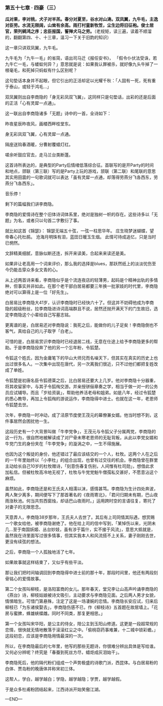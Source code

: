 ### 第五十七章 · 四豪（三）

**瓜对果，李对桃，犬子对羊羔。春分对夏至，谷水对山涛。双凤翼，九牛毛，主逸对臣劳。水流无限阔，山耸有余高。雨打村童新牧笠，尘生边将旧征袍。俊士居官，荣列鹓鸿之序；忠臣报国，誓殚犬马之劳。**（老规矩，读三遍，读着不顺溜的，翻翻第四、十、十三章，温习一下关于旧韵的知识）

这一章只讲双凤翼，九牛毛。

九牛毛为「九牛一毛」的省简，语出司马迁《报任安书》， 「假令仆伏法受诛，若九牛亡一毛，与蝼蚁何异？」意思就是说：如果我认罪被杀，就好像九头牛掉了一根毫毛，和死掉只蚂蚁有什么区别呢？

这句垫话本身并不起眼，但它引出的正活却足以光耀千秋：「人固有一死，死有重于泰山，或轻于鸿毛…」

双凤翼则出自李商隐的「身无彩凤双飞翼」，这同样只是句垫话，出彩的还是后面的正活「心有灵犀一点通」。

这一联出自李商隐诸多「无题」诗中的一首，全诗如下：

昨夜星辰昨夜风，画楼西畔桂堂东。

身无彩凤双飞翼，心有灵犀一点通。

隔座送钩春酒暖，分曹射覆蜡灯红。

嗟余听鼓应官去，走马兰台类断蓬。

这首诗所表达的，是典型的Party后情绪低落综合征。首联写的是开Party的时间和地点，颈联（第三联）写的是Party上玩的游戏，颔联（第二联）和尾联的意思其实用田震的一句歌词就可以表达「虽有灵犀一点通，却落得劳燕分飞各西东，劳燕分飞各西东」。

音乐停！

剩下的篇幅我们讲李商隐。

李商隐的爱情诗在整个旧体诗词体系里，绝对是独树一帜的存在。这些诗多以「无题」为名，或者只以句首二字敷衍了事。

就比如这首《锦瑟》：
锦瑟无端五十弦，一弦一柱思华年。
庄生晓梦迷蝴蝶，望帝春心托杜鹃。
沧海月明珠有泪，蓝田日暖玉生烟。
此情可待成追忆，只是当时已惘然。

文辞精美细腻，意脉似断还连，拆开来读美，合起来来读还是美。

如果非让老高用一个词来评价，那么我的选择是blues，那跃然纸上的淡淡忧伤至今仍能击穿众多女文青的心。

从上述两首诗来看，李商隐似乎是个流连夜店的轻薄男，起码是个精神出轨的多情种，但事实并非如此。在那个老干部白居易都要三年换一批家妓的时代里，李商隐绝对可以算得上是一位「好先生」。

白居易比李商隐大41岁，认识李商隐时已经快六十了。但这并不妨碍他成为李商隐的超级粉丝，拉李商隐进诗词高端群且不说，居然还抛开满天下的门生故旧，选定李商隐这个小辈给自己写墓志铭。

更离谱的是，白居易还对李商隐说：我死之后，能做你的儿子足矣！李商隐倒也不客气，真给自己的儿子取字「白老」。

可惜的是，白居易赏识李商隐时已经退居二线，无意在仕途上给予李商隐更多的帮助。于是李商隐投奔了他的另一个忘年粉，令狐楚。

令狐这个姓氏，因为金庸笔下的华山大师兄而名噪天下，但其实在真实的历史上也出过很多名人。一次集中出现在唐代，另一次离我们很近，只不过他们都把复姓改成了单姓。

令狐楚是初唐名臣令狐德棻之后，比白居易还要大上几岁。他对李商隐十分器重，将其收留家中，与其子令狐绹交游。并亲授骈俪章奏之学，相当于做一对一的公务员应试辅导。而且「岁给资装」，帮助他养活老母和姐弟。如是八年，经过令狐楚的悉心教导，再加上令狐绹的游说运作，李商隐得中进士。也就在这一年，老恩师令狐楚去世。

次年，李商隐一时冲动，成了泾原节度使王茂元的幕僚兼女婿。他当时想不到，这件事居然会困扰他一生。

这段历史有一个大背景叫做「牛李党争」，王茂元与令狐父子分属两党，李商隐的这一行为，很自然地被解读成了对尸骨未寒老恩师的无耻背叛，从此以李党女婿和牛党门生的身份夹在「牛李党争」的漩涡之中，一生不得施展。

也因为这个叛徒的身份，他还错过了最应该结交的一个人，杜牧。这两个人在之后的一千年里始终以「小李杜」的组合出现，也曾有过交往的机会。李商隐曾在群里主动给长自己10岁的杜牧赠诗，「刻意伤春复伤别，人间惟有杜司勋」，想借此求加私信。但被杜牧高冷地无视了，杜牧与牛党党魁牛僧孺私交甚好，不愿意沾这个麻烦。

虽然如此，李商隐还是和王氏夫人相濡以沫，感情甚笃。李商隐为生计四处奔波，两人聚少离多，期间便写下了那首著名的《夜雨寄北》，「君问归期未有期，巴山夜雨涨秋池。何当共剪西窗烛，却话巴山夜雨时。」运用跨时空的言语往复，寄托了对妻子的无限思念。

天意弄人，李商隐38岁那年，王氏夫人去世了。其后有上司同情其际遇，想赏赐一个歌女给他，被李商隐谢绝了。他在给上司的信中写到，「某悼伤以来，光阴未几…至于南国妖姬、丛台妙妓，虽有涉于篇什，实不接于风流」，意思大抵就是，虽然我在诗里面写过很多情事，但其实我本人和风流搭不上关系，妻子刚刚去世，更没有续弦的想法。

之后，李商隐一个人孤独地活了七年。

如果故事就这样结束了，又似乎有些平淡。

那让我们把时间轴调回到李商隐得中进士前的那十年，那段时间里，他还有两段刻骨铭心的爱情故事。

第二个女孩叫柳枝，是洛阳富商的女儿。那年春天，堂兄李让山高声吟诵李商隐的《燕台》诗，柳枝姑娘被诗文吸引，主动要求与李商隐见面。之后两人男才女貌，情愫暗生。可惜门第悬殊，注定了这是一场凄婉的恋情。李商隐长安应试，归来后柳枝已「为东诸侯娶去」，李商隐伤感不已，作《柳枝诗》五首题在故居墙上。「花房与蜜脾，蜂雄蛱蝶雌。同时不同类，那复更相思。」

第一个女孩叫宋华阳，是公主的侍女，陪公主到玉阳山修道。这更是一段超常规的恋情，很快就无情地散落于滚滚红尘之中。「偷桃窃药事难兼，十二城中锁彩蟾。」这段初恋，应该是李商隐用情最深的一次。

所以，在李商隐最后的七年里，他写的那些无题诗，你很难分辨出具体是写给谁。又何必分辨呢？终究是「春蚕到死丝方尽，蜡炬成灰泪始干」。

李商隐死后，他的隔代粉们组成一个声势极盛的诗歌门派，西昆体。与白居易粉的白体、贾岛粉的晚唐体并称宋初三体。

这帮人，学白，越学越白；学隐，越学越隐；学贾，越学越假。

于是众多杜甫粉团结起来，江西诗派开始笑傲江湖。

—END—
